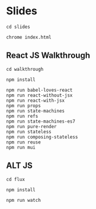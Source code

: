 # Slides

```
cd slides
```

```
chrome index.html
```

## React JS Walkthrough

```
cd walkthrough
```

```
npm install
```

```
npm run babel-loves-react
npm run react-without-jsx
npm run react-with-jsx
npm run props
npm run state-machines
npm run refs
npm run state-machines-es7
npm run pure-render
npm run stateless
npm run composing-stateless
npm run reuse
npm run mui
```

## ALT JS

```
cd flux
```

```
npm install
```

```
npm run watch
```
